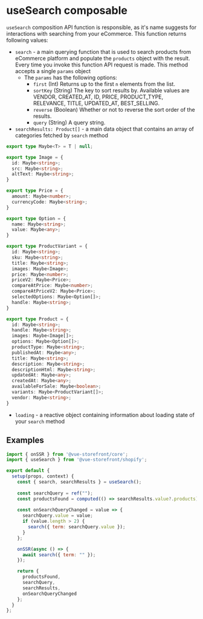 # useSearch composable

`useSearch` composition API function is responsible, as it's name suggests for interactions with searching from your eCommerce. This function returns following values:

- `search` - a main querying function that is used to search products from eCommerce platform and populate the `products` object with the result. Every time you invoke this function API request is made. This method accepts a single `params` object
    - The `params` has the following options:
        - `first` (Int) Returns up to the first `n` elements from the list.
        - `sortKey` (String) The key to sort results by. Available values are VENDOR, CREATED_AT, ID, PRICE, PRODUCT_TYPE, RELEVANCE, TITLE, UPDATED_AT, BEST_SELLING.
        - `reverse` (Boolean) Whether or not to reverse the sort order of the results.
        - `query` (String) A query string.
- `searchResults: Product[]` - a main data object that contains an array of categories fetched by `search` method

```typescript
export type Maybe<T> = T | null;

export type Image = {
  id: Maybe<string>;
  src: Maybe<string>;
  altText: Maybe<string>;
}

export type Price = {
  amount: Maybe<number>;
  currencyCode: Maybe<string>;
}

export type Option = {
  name: Maybe<string>;
  value: Maybe<any>;
}

export type ProductVariant = {
  id: Maybe<string>;
  sku: Maybe<string>;
  title: Maybe<string>;
  images: Maybe<Image>;
  price: Maybe<number>;
  priceV2: Maybe<Price>;
  compareAtPrice: Maybe<number>;
  compareAtPriceV2: Maybe<Price>;
  selectedOptions: Maybe<Option[]>;
  handle: Maybe<string>;
}

export type Product = {
  id: Maybe<string>;
  handle: Maybe<string>;
  images: Maybe<Image[]>;
  options: Maybe<Option[]>;
  productType: Maybe<string>;
  publishedAt: Maybe<any>;
  title: Maybe<string>;
  description: Maybe<string>;
  descriptionHtml: Maybe<string>;
  updatedAt: Maybe<any>;
  createdAt: Maybe<any>;
  availableForSale: Maybe<boolean>;
  variants: Maybe<ProductVariant[]>;
  vendor: Maybe<string>;
}
```
- `loading` - a reactive object containing information about loading state of your `search` method

## Examples

```javascript
import { onSSR } from '@vue-storefront/core';
import { useSearch } from '@vue-storefront/shopify';

export default {
  setup(props, context) {
    const { search, searchResults } = useSearch();
    
    const searchQuery = ref("");
    const productsFound = computed(() => searchResults.value?.products);
    
    const onSearchQueryChanged = value => {
      searchQuery.value = value;
      if (value.length > 2) {
        search({ term: searchQuery.value });
      }
    };

    onSSR(async () => {
      await search({ term: "" });
    });

    return {
      productsFound,
      searchQuery,
      searchResults,
      onSearchQueryChanged
    };
  }
};
```
